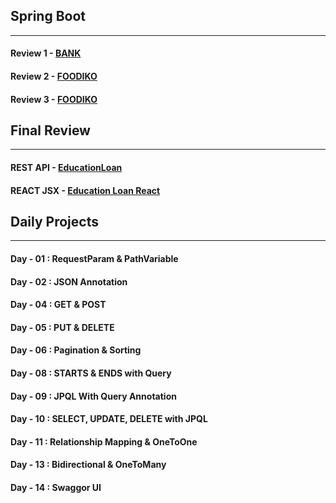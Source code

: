 ## Spring Boot
<hr/>

#### Review 1 - [BANK](https://github.com/Dharunkumar-S/Spring-API/tree/main/Bank)
#### Review 2 - [FOODIKO](https://github.com/Dharunkumar-S/Spring-API/tree/main/Foodiko)
#### Review 3 - [FOODIKO](https://github.com/Dharunkumar-S/Spring-API/tree/main/Foodiko)

## Final Review
<hr/>

#### REST API - [EducationLoan](https://github.com/Dharunkumar-S/Spring-API/tree/main/EducationLoan)
#### REACT JSX - [Education Loan React](https://github.com/Dharunkumar-S/Spring-API/tree/main/EducationLoan%20React)

## Daily Projects
<hr/>

#### Day - 01 : RequestParam & PathVariable
#### Day - 02 : JSON Annotation
#### Day - 04 : GET & POST
#### Day - 05 : PUT & DELETE
#### Day - 06 : Pagination & Sorting
#### Day - 08 : STARTS & ENDS with Query
#### Day - 09 : JPQL With Query Annotation
#### Day - 10 : SELECT, UPDATE, DELETE with JPQL
#### Day - 11 : Relationship Mapping & OneToOne
#### Day - 13 : Bidirectional & OneToMany
#### Day - 14 : Swaggor UI